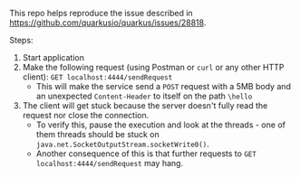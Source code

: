 This repo helps reproduce the issue described in https://github.com/quarkusio/quarkus/issues/28818.

Steps:

1. Start application
2. Make the following request (using Postman or `curl` or any other HTTP client): `GET localhost:4444/sendRequest`
    * This will make the service send a `POST` request with a 5MB body and an unexpected `Content-Header` to itself on the path `\hello`
3. The client will get stuck because the server doesn't fully read the request nor close the connection.
    * To verify this, pause the execution and look at the threads - one of them threads should be stuck on `java.net.SocketOutputStream.socketWrite0()`.
    * Another consequence of this is that further requests to `GET localhost:4444/sendRequest` may hang.